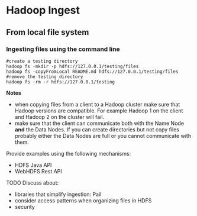 # Hadoop Ingest

## From local file system

### Ingesting files using the command line

```
#create a testing directory
hadoop fs -mkdir -p hdfs://127.0.0.1/testing/files
hadoop fs -copyFromLocal README.md hdfs://127.0.0.1/testing/files
#remove the testing directory
hadoop fs -rm -r hdfs://127.0.0.1/testing 
```
**Notes** 
 - when copying files from a client to a Hadoop cluster make sure that Hadoop versions are compatible. For example Hadoop 1 on the client and Hadoop 2 on the cluster will fail. 
 - make sure that the client can communicate both with the Name Node **and** the Data Nodes. If you can create directories but not copy files probably either the Data Nodes are full or you cannot communicate with them.

Provide examples using the following mechanisms:
 - HDFS Java API
 - WebHDFS Rest API 

TODO
Discuss about:
 - libraries that simplify ingestion: Pail
 - consider access patterns when organizing files in HDFS
 - security

